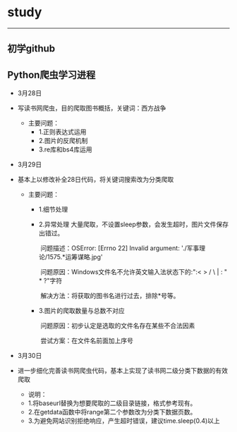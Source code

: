 # study
----------------------
初学github
--------------
##  Python爬虫学习进程

- 3月28日

- 	写读书网爬虫，目的爬取图书概括，关键词：西方战争
	
	- 	主要问题：
		- 1.正则表达式运用
		- 2.图片的反爬机制
		- 3.re库和bs4库运用
	
- 3月29日

- 基本上以修改补全28日代码，将关键词搜索改为分类爬取

  - 主要问题：

    - 1.细节处理
      
    - 2.异常处理   大量爬取，不设置sleep参数，会发生超时，图片文件保存出错过。    

      ​			问题描述：OSError: [Errno 22] Invalid argument: './军事理论/1575.*运筹谋略.jpg'

      ​			问题原因：Windows文件名不允许英文输入法状态下的:":< > / \ | : " * ?"字符

      ​			解决方法：将获取的图书名进行过去，排除*号等。

    - 3.图片的爬取数量与总数不对应  	

      ​			问题原因：初步认定是选取的文件名存在某些不合法因素  

      ​			尝试方案：在文件名前面加上序号

- 3月30日

- 进一步细化完善读书网爬虫代码，基本上实现了读书网二级分类下数据的有效爬取

	- 说明：
	- 	1.将baseurl替换为想要爬取的二级目录链接，格式参考现有。
	- 	2.在getdata函数中将range第二个参数改为分类下数据页数。
	- 	3.为避免网站识别拒绝响应，产生超时错误，建议time.sleep(0.4)以上